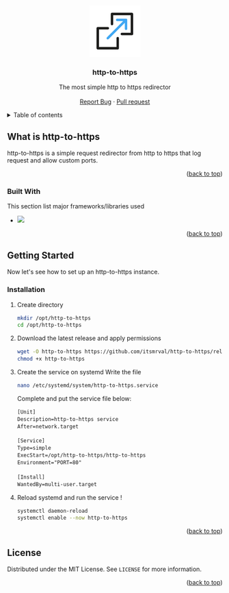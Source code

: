 <br />
<div id="readme-top" align="center">
  <a href="https://github.com/itsmrval/http-to-https">
    <img src="https://raw.githubusercontent.com/itsmrval/http-to-https/main/logo.png" alt="Logo" width="120" height="120">
  </a>

  <h3 align="center">http-to-https</h3>

  <p align="center">
    The most simple http to https redirector
    <br />
    <br />
    <a href="https://github.com/itsmrval/http-to-https/issues">Report Bug</a>
    ·
    <a href="https://github.com/itsmrval/http-to-https/pulls">Pull request</a>
  </p>
</div>


<details>
  <summary>Table of contents</summary>
  <ol>
    <li>
      <a href="#about-the-project">What is http-to-https ?</a>
      <ul>
        <li><a href="#built-with">Built with</a></li>
      </ul>
    </li>
    <li>
      <a href="#getting-started">Getting started</a>
      <ul>
        <li><a href="#installation">Installation</a></li>
      </ul>
    </li>
    <li><a href="#license">License</a></li>
  </ol>
</details>



## What is http-to-https

http-to-https is a simple request redirector from http to https that log request and allow custom ports.

<p align="right">(<a href="#readme-top">back to top</a>)</p>

### Built With

This section list major frameworks/libraries used

* ![](https://img.shields.io/badge/GO-20232A?style=for-the-badge&logo=go)

<p align="right">(<a href="#readme-top">back to top</a>)</p>



## Getting Started

Now let's see how to set up an http-to-https instance.

### Installation

1. Create directory
   ```sh
   mkdir /opt/http-to-https
   cd /opt/http-to-https
   ```
2. Download the latest release and apply permissions
   ```sh
   wget -O http-to-https https://github.com/itsmrval/http-to-https/releases/download/1.1.0/http-to-https_linux_amd64
   chmod +x http-to-https
   ```
3. Create the service on systemd
   Write the file
   ```sh
   nano /etc/systemd/system/http-to-https.service
   ```
   Complete and put the service file below:
   	```txt
   	[Unit]
	Description=http-to-https service
	After=network.target
	
	[Service]
	Type=simple
	ExecStart=/opt/http-to-https/http-to-https
	Environment="PORT=80"
	
	[Install]
	WantedBy=multi-user.target
   	```
   
6. Reload systemd and run the service !
   ```sh
   systemctl daemon-reload
   systemctl enable --now http-to-https
   ```
<p align="right">(<a href="#readme-top">back to top</a>)</p>


<!-- LICENSE -->
## License

Distributed under the MIT License. See `LICENSE` for more information.

<p align="right">(<a href="#readme-top">back to top</a>)</p>
